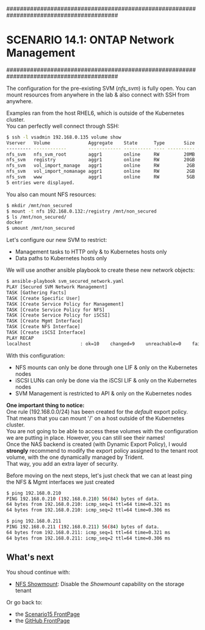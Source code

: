 #########################################################################################
# SCENARIO 14.1: ONTAP Network Management
#########################################################################################  

The configuration for the pre-existing SVM (_nfs_svm_) is fully open. You can mount resources from anywhere in the lab & also connect with SSH from anywhere.  

Examples ran from the host RHEL6, which is outside of the Kubernetes cluster.  
You can perfectly well connect through SSH:

```bash
$ ssh -l vsadmin 192.168.0.135 volume show
Vserver   Volume              Aggregate    State      Type       Size  Available Used%
--------- ------------        ------------ ---------- ---- ---------- ---------- -----
nfs_svm   nfs_svm_root        aggr1        online     RW         20MB    17.10MB   10%
nfs_svm   registry            aggr1        online     RW         20GB    18.93GB    0%
nfs_svm   vol_import_manage   aggr1        online     RW          2GB     1.90GB    0%
nfs_svm   vol_import_nomanage aggr1        online     RW          2GB     1.90GB    0%
nfs_svm   www                 aggr1        online     RW          5GB     4.75GB    0%
5 entries were displayed.
```

You also can mount NFS resources:

```bash
$ mkdir /mnt/non_secured
$ mount -t nfs 192.168.0.132:/registry /mnt/non_secured
$ ls /mnt/non_secured/
docker
$ umount /mnt/non_secured
```

Let's configure our new SVM to restrict:

- Management tasks to HTTP only & to Kubernetes hosts only
- Data paths to Kubernetes hosts only

We will use another ansible playbook to create these new network objects:

```bash
$ ansible-playbook svm_secured_network.yaml
PLAY [Secured SVM Network Management]
TASK [Gathering Facts]
TASK [Create Specific User]
TASK [Create Service Policy for Management]
TASK [Create Service Policy for NFS]
TASK [Create Service Policy for iSCSI]
TASK [Create Mgmt Interface]
TASK [Create NFS Interface]
TASK [Create iSCSI Interface]
PLAY RECAP
localhost                  : ok=10    changed=9    unreachable=0    failed=0    skipped=0    rescued=0    ignored=0
```

With this configuration:

- NFS mounts can only be done through one LIF & only on the Kubernetes nodes
- iSCSI LUNs can only be done via the iSCSI LIF & only on the Kubernetes nodes
- SVM Management is restricted to API & only on the Kubernetes nodes  

**One important thing to notice:**  
One rule (192.168.0.0/24) has been created for the _default_ export policy.  
That means that you can mount '/' on a host outside of the Kubernetes cluster.  
You are not going to be able to access these volumes with the configuration we are putting in place. However, you can still see their names!  
Once the NAS backend is created (with Dynamic Export Policy), I would **strongly** recommend to modify the export policy assigned to the tenant root volume, with the one dynamically managed by Trident.  
That way, you add an extra layer of security.  

Before moving on the next steps, let's just check that we can at least ping the NFS & Mgmt interfaces we just created
```bash
$ ping 192.168.0.210
PING 192.168.0.210 (192.168.0.210) 56(84) bytes of data.
64 bytes from 192.168.0.210: icmp_seq=1 ttl=64 time=0.321 ms
64 bytes from 192.168.0.210: icmp_seq=2 ttl=64 time=0.306 ms

$ ping 192.168.0.211
PING 192.168.0.211 (192.168.0.211) 56(84) bytes of data.
64 bytes from 192.168.0.211: icmp_seq=1 ttl=64 time=0.321 ms
64 bytes from 192.168.0.211: icmp_seq=2 ttl=64 time=0.306 ms
```

## What's next

You shoud continue with:

- [NFS Showmount](../2_NFS_Showmount): Disable the _Showmount_ capability on the storage tenant

Or go back to:

- the [Scenario15 FrontPage](../)
- the [GitHub FrontPage](https://github.com/YvosOnTheHub/LabNetApp)